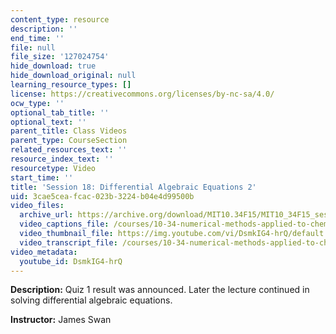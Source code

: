 ```yaml
---
content_type: resource
description: ''
end_time: ''
file: null
file_size: '127024754'
hide_download: true
hide_download_original: null
learning_resource_types: []
license: https://creativecommons.org/licenses/by-nc-sa/4.0/
ocw_type: ''
optional_tab_title: ''
optional_text: ''
parent_title: Class Videos
parent_type: CourseSection
related_resources_text: ''
resource_index_text: ''
resourcetype: Video
start_time: ''
title: 'Session 18: Differential Algebraic Equations 2'
uid: 3cae5cea-fcac-023b-3224-b04e4d99500b
video_files:
  archive_url: https://archive.org/download/MIT10.34F15/MIT10_34F15_ses18_300k.mp4
  video_captions_file: /courses/10-34-numerical-methods-applied-to-chemical-engineering-fall-2015/d83d049ab5365cb7a9edf758bc171931_DsmkIG4-hrQ.vtt
  video_thumbnail_file: https://img.youtube.com/vi/DsmkIG4-hrQ/default.jpg
  video_transcript_file: /courses/10-34-numerical-methods-applied-to-chemical-engineering-fall-2015/e697060505a6e970e9fc765f3d61d787_DsmkIG4-hrQ.pdf
video_metadata:
  youtube_id: DsmkIG4-hrQ
---
```


**Description:** Quiz 1 result was announced. Later the lecture continued in solving differential algebraic equations.

**Instructor:** James Swan

